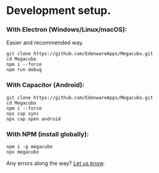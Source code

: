 
# Development setup.

### With Electron (Windows/Linux/macOS):
Easier and recommended way.
```
git clone https://github.com/EdenwareApps/Megacubo.git
cd Megacubo
npm i --force
npm run debug
```

### With Capacitor (Android):
```
git clone https://github.com/EdenwareApps/Megacubo.git
cd Megacubo
npm i --force
npx cap sync
npx cap open android
```

### With NPM (install globally):
```
npm i -g megacubo
npx megacubo
```

Any errors along the way? [Let us know](https://github.com/EdenwareApps/Megacubo/issues).
